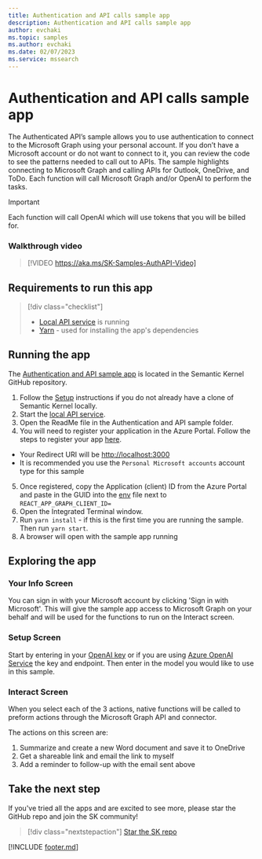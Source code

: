 ```yaml
---
title: Authentication and API calls sample app
description: Authentication and API calls sample app
author: evchaki
ms.topic: samples
ms.author: evchaki
ms.date: 02/07/2023
ms.service: mssearch
---
```

# Authentication and API calls sample app
The Authenticated API’s sample allows you to use authentication to connect to the Microsoft Graph using your personal account. If you don’t have a Microsoft account or do not want to connect to it, you can review the code to see the patterns needed to call out to APIs. The sample highlights connecting to Microsoft Graph and calling APIs for Outlook, OneDrive, and ToDo. Each function will call Microsoft Graph and/or OpenAI to perform the tasks.

> [!IMPORTANT]
> Each function will call OpenAI which will use tokens that you will be billed for. 

### Walkthrough video

> [!VIDEO https://aka.ms/SK-Samples-AuthAPI-Video]

## Requirements to run this app

> [!div class="checklist"]
> * [Local API service](/semantic-kernel/samples/localapiservice) is running
> * [Yarn](https://yarnpkg.com/getting-started/install) - used for installing the app's dependencies

## Running the app
The [Authentication and API sample app](https://aka.ms/sk/repo/samples/starter-identity) is located in the Semantic Kernel GitHub repository.

1) Follow the [Setup](/semantic-kernel/getting-started/setup) instructions if you do not already have a clone of Semantic Kernel locally.
2) Start the [local API service](/semantic-kernel/samples/localapiservice).
3) Open the ReadMe file in the Authentication and API sample folder.
4) You will need to register your application in the Azure Portal. Follow the steps to register your app [here](/azure/active-directory/develop/quickstart-register-app).
- Your Redirect URI will be <http://localhost:3000>
- It is recommended you use the `Personal Microsoft accounts` account type for this sample
5) Once registered, copy the Application (client) ID from the Azure Portal and paste in the GUID into the [env](https://aka.ms/sk/repo/starter-identity-dotenv) file next to `REACT_APP_GRAPH_CLIENT_ID=`
6) Open the Integrated Terminal window.
7) Run `yarn install` - if this is the first time you are running the sample.  Then run `yarn start`.
8) A browser will open with the sample app running

## Exploring the app

### Your Info Screen
You can sign in with your Microsoft account by clicking 'Sign in with Microsoft'.  This will give the sample app access to Microsoft Graph on your behalf and will be used for the functions to run on the Interact screen.

### Setup Screen
Start by entering in your [OpenAI key](https://openai.com/api/) or if you are using [Azure OpenAI Service](/azure/cognitive-services/openai/quickstart) the key and endpoint.  Then enter in the model you would like to use in this sample.

### Interact Screen
When you select each of the 3 actions, native functions will be called to preform actions through the Microsoft Graph API and connector.

The actions on this screen are:
1. Summarize and create a new Word document and save it to OneDrive
2. Get a shareable link and email the link to myself
3. Add a reminder to follow-up with the email sent above

## Take the next step

If you've tried all the apps and are excited to see more, please star the GitHub repo and join the SK community!

> [!div class="nextstepaction"]
> [Star the SK repo](https://aka.ms/sk/repo)

[!INCLUDE [footer.md](../includes/footer.md)]